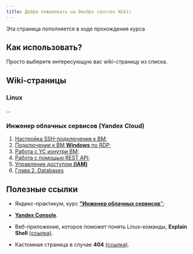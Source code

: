 ```yaml
---
title: Добро пожаловать на DevOps cources Wiki!
---
```

Эта страница пополняется в ходе прохождения курса

## Как использовать?

Просто выберите интересующую вас wiki-страницу из списка.

## Wiki-страницы
### Linux ###
...
### Инженер облачных сервисов (Yandex Cloud)  ###
1. [Настройка SSH-подключения к ВМ](https://yandex.cloud/ru/docs/compute/operations/vm-connect/ssh);
2. [Подключение к ВМ **Windows** по RDP](https://yandex.cloud/ru/docs/compute/operations/vm-connect/rdp);
3. [Работа с YC изнутри ВМ](https://yandex.cloud/ru/docs/compute/operations/vm-connect/auth-inside-vm);
4. [Работа с помощью REST API](https://yandex.cloud/ru/docs/compute/api-ref/);
5. [Управление доступом **(IAM)**](https://yandex.cloud/ru/docs/compute/security/)
6. [Глава 2. Databases](/wiki/YandexDatabases.md)
## Полезные ссылки
- Яндекс-практикум, курс [**"Инженер облачных сервисов**"](https://practicum.yandex.ru/profile/ycloud/);
- [**Yandex Console**](https://console.yandex.cloud/).

- Веб-приложение, которое поможет понять Linux-команды, **Explain Shell** [(ссылка)](https://explainshell.com/).
- Кастомная страница в случае **404** [(ссылка)](wiki/testError).
